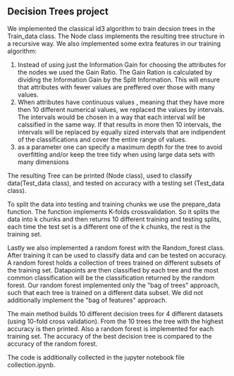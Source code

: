 ## Decision Trees project

We implemented the classical id3 algorithm to train decsion trees in the Train_data class.
The Node class implements the resulting tree structure in a recursive way.
We also implemented some extra features in our training algorithm:
1.  Instead of using just the Information Gain for choosing the attributes for the nodes we
used the Gain Ratio. The Gain Ration is calculated by dividing the Information Gain by the Split Information.
This will ensure that attributes with fewer values are preffered over those with many values.
2.  When attributes have continuous values , meaning that they have more then 10 different numerical values,
we replaced the values by intervals. The intervals would be chosen in a way that each interval will be calssified in the same way.
If that results in more then 10 intervals, the intervals will be replaced by equally sized intervals that are indipendent of 
the classifications and cover the entire range of values.
3.  as a parameter one can specify a maximum depth for the tree to avoid overfitting and/or keep the tree tidy when using
large data sets with many dimensions

The resulting Tree can be printed (Node class), used to classify data(Test_data class), 
and tested on accuracy with a testing set (Test_data class).

To split the data into testing and training chunks we use the prepare_data function.
The function implements K-folds crossvalidation. So it splits the data into k chunks and then returns
10 different training and testing splits, each time the test set is a different one of the k chunks, the rest is the training set.

Lastly we also implemented a random forest with the Random_forest class. After training it can be used to classify data and can be tested on accuracy.
A random forest holds a collection of trees trained on different subsets of the training set. Datapoints are then classified by each tree and the most common classification will be the classification returned by the random forest. Our random forest implemented only the "bag of trees" approach, such that each tree is trained on a different data subset. We did not additionally implement the "bag of features" approach.

The main method builds 10 different decision trees for 4 different datasets (using 10-fold cross validation). 
From the 10 trees the tree with the highest accuracy is then printed.
Also a random forest is implemented for each training set. The accuracy of the best decision tree is compared to the accuracy of the random forest.

The code is additionally collected in the jupyter notebook file collection.ipynb.  
